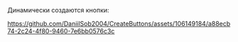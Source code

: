 Динамически создаются кнопки:

https://github.com/DaniilSob2004/CreateButtons/assets/106149184/a88ecb74-2c24-4f80-9460-7e6bb0576c3c